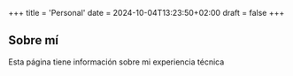 +++
title = 'Personal'
date = 2024-10-04T13:23:50+02:00
draft = false
+++

## Sobre mí

Esta página tiene información sobre mi experiencia técnica